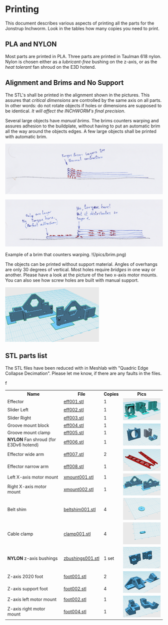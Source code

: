 # Printing
This document describes various aspects of printing all the parts for the Jonstrup Inchworm. Look in the tables how 
many copies you need to print.

## PLA and NYLON
Most parts are printed in PLA. Three parts are printed in Taulman 618 nylon. Nylon is chosen either 
as a _lubricant-free_ bushing on the z-axis, or as the _heat tolerant_ fan shroud on the E3D hotend. 

## Alignment and Brims and No Support 
The STL's shall be printed in the alignment shown in the pictures. This assures that _critical dimensions_ 
are controlled by the same axis on all parts. In other words: do not rotate objects if holes or dimensions 
are supposed to be identical. _It will affect the INCHWORM's final precision_. 

Several large objects have _manual brims_. The brims counters warping and assures adhesion to the 
buildplate, without having to put an automatic brim all the way around the objects edges. A few large 
objects shall be printed with automatic brim.

![without a brim](/pics/print_adh001.png) 

![with a 1-layer brim - manual or automatic](/pics/print_adh002.png)

Example of a brim that counters warping.
!(/pics/brim.png)

The objects can be printed without support material. Angles of overhangs are only 30 degrees of vertical. Most
holes require _bridges_ in one way or another. Please have a look at the picture of the two x-axis motor mounts. You can also see how screw holes are built with manual support.

<img src="/pics/stl_xaxis_motor_001.png" width="300">

## STL parts list

The STL files have been reduced with in Meshlab with "Quadric Edge Collapse Decimation". Please let me know, if there are any faults in the files.

<table>
  <tr>
    <th>Name</th>
    <th>File</th>
    <th>Copies</th>
    <th>Pics</th>
  </tr>
  <tr>
    <td>Effector</td>
    <td><a href="/stl/eff001.stl">eff001.stl</a></td>
    <td>1</td>
    <td rowspan="3"><img src="/pics/stl_eff_sli_001.png" width="200"></img></td>
  </tr>
  <tr>
    <td>Slider Left</td>
    <td><a href="/stl/eff002.stl">eff002.stl</a></td>
    <td>1</td>
  </tr>
  <tr>
    <td>Slider Right</td>
    <td><a href="/stl/eff003.stl">eff003.stl</a></td>
    <td>1</td>
  </tr>
  <tr>
    <td>Groove mount block</td>
    <td><a href="/stl/eff004.stl">eff004.stl</a></td>
    <td>1</td>
    <td rowspan="3"><img src="/pics/stl_eff_groovemount_fanshroud_001.png" width="200"></img></td>
  </tr>
  <tr>
    <td>Groove mount clamp</td>
    <td><a href="/stl/eff005.stl">eff005.stl</a></td>
    <td>1</td>
  </tr>
  <tr>
    <td><B>NYLON</B> Fan shroud (for E3Dv6 hotend)</td>
    <td><a href="/stl/eff006.stl">eff006.stl</a></td>
    <td>1</td>
  </tr>
  <tr>
    <td>Effector wide arm</td>
    <td><a href="/stl/eff007.stl">eff007.stl</a></td>
    <td>2</td>
    <td rowspan="2"><img src="/pics/stl_eff_arms.png" width="200"></img></td>
  </tr>
  <tr>
    <td>Effector narrow arm</td>
    <td><a href="/stl/eff008.stl">eff008.stl</a></td>
    <td>1</td>
  </tr>
  <tr>
    <td>Left X-axis motor mount</td>
    <td><a href="/stl/xmount001.stl">xmount001.stl</a></td>
    <td>1</td>
    <td rowspan="2"><img src="/pics/stl_xaxis_motor_001.png" width="200"></img></td>
  </tr>
  <tr>
    <td>Right X-axis motor mount</td>
    <td><a href="/stl/xmount002.stl">xmount002.stl</a></td>
    <td>1</td>
  </tr>
  <tr>
    <td>Belt shim</td>
    <td><a href="/stl/beltshim001.stl">beltshim001.stl</a></td>
    <td>4</td>
    <td><img src="/pics/stl_belt_shim_001.png" width="200"></img></td>
  </tr>
  <tr>
    <td>Cable clamp</td>
    <td><a href="/stl/clamp001.stl">clamp001.stl</a></td>
    <td>4</td>
    <td><img src="/pics/stl_cableclamp_001.png" width="200"></img></td>
  </tr>
  <tr>
    <td><B>NYLON</B> z-axis bushings</td>
    <td><a href="/stl/zbushings001.stl">zbushings001.stl</a></td>
    <td>1 set</td>
    <td><img src="/pics/stl_nylon_zaxis_bushing_001.png" width="200"></img></td>
  </tr>
  <tr>
    <td>Z-axis 2020 foot</td>
    <td><a href="/stl/foot001.stl">foot001.stl</a></td>
    <td>2</td>f
    <td rowspan="2"><img src="/pics/stl_foot_supp_001.png" width="200"></img></td>
  </tr>
  <tr>
    <td>Z-axis support foot</td>
    <td><a href="/stl/foot002.stl">foot002.stl</a></td>
    <td>4</td>
  </tr>
  <tr>
    <td>Z-axis left motor mount</td>
    <td><a href="/stl/foot003.stl">foot002.stl</a></td>
    <td>1</td>
    <td rowspan="2"><img src="/pics/stl_zaxis_motor_001.png" width="200"></img></td>
  </tr>
  <tr>
    <td>Z-axis right motor mount</td>
    <td><a href="/stl/foot004.stl">foot004.stl</a></td>
    <td>1</td>
  </tr>
</table>


